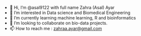 - 👋 Hi, I’m @asal9122 with full name Zahra (Asal) Ayar
- 👀 I’m interested in Data science and Biomedical Engineering
- 🌱 I’m currently learning machine learning, R and bioinformatics
- 💞️ I’m looking to collaborate on bio-data projects.
- 📫 How to reach me : zahraa.ayar@gmail.com

<!---
asal9122/asal9122 is a ✨ special ✨ repository because its `README.md` (this file) appears on your GitHub profile.
You can click the Preview link to take a look at your changes.
--->

